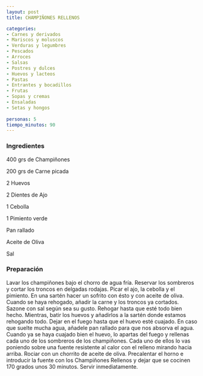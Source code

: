 ```yaml
---
layout: post
title: CHAMPIÑONES RELLENOS

categories:
- Carnes y derivados
- Mariscos y moluscos
- Verduras y legumbres
- Pescados
- Arroces
- Salsas
- Postres y dulces
- Huevos y lacteos
- Pastas
- Entrantes y bocadillos
- Frutas
- Sopas y cremas
- Ensaladas
- Setas y hongos
 
personas: 5 
tiempo_minutos: 90 
---
```

<h3>Ingredientes</h3>
400 grs de Champiñones

200 grs de Carne picada

2 Huevos

2 Dientes de Ajo

1 Cebolla

1 Pimiento verde

Pan rallado

Aceite de Oliva

Sal

<h3>Preparación</h3>
Lavar los champiñones bajo el chorro de agua fría. Reservar los sombreros y cortar los troncos en delgadas rodajas. Picar el ajo, la cebolla y el pimiento. En una sartén hacer un sofrito con ésto y con aceite de oliva. Cuando se haya rehogado, añadir la carne y los troncos ya cortados. Sazone con sal según sea su gusto. Rehogar hasta que esté todo bien hecho. Mientras, batir los huevos y añadirlos a la sartén donde estamos rehogando todo. Dejar en el fuego hasta que el huevo esté cuajado. En caso que suelte mucha agua, añadele pan rallado para que nos absorva el agua. Cuando ya se haya cuajado bien el huevo, lo apartas del fuego y rellenas cada uno de los sombreros de los champiñones. Cada uno de ellos lo vas poniendo sobre una fuente resistente al calor con el relleno mirando hacia arriba. Rociar con un chorrito de aceite de oliva. Precalentar el horno e introducir la fuente con los Champiñones Rellenos y dejar que se cocinen 170 grados unos 30 minutos. Servir inmediatamente.

